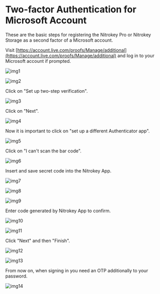 # Two-factor Authentication for Microsoft Account 

These are the basic steps for registering the Nitrokey Pro or Nitrokey Storage as a second factor of a Microsoft account.

Visit [https://account.live.com/proofs/Manage/additional](https://account.live.com/proofs/Manage/additional) and log in to your Microsoft account if prompted.

![img1](./images/two-factor-authentication-microsoft/1.png)

![img2](./images/two-factor-authentication-microsoft/2.png)

Click on "Set up two-step verification".

![img3](./images/two-factor-authentication-microsoft/3.png)

Click on "Next".

![img4](./images/two-factor-authentication-microsoft/4.png)

Now it is important to click on "set up a different Authenticator app".

![img5](./images/two-factor-authentication-microsoft/5.png)

Click on "I can't scan the bar code".

![img6](./images/two-factor-authentication-microsoft/6.png)

Insert and save secret code into the Nitrokey App.

![img7](./images/two-factor-authentication-microsoft/7.png)

![img8](./images/two-factor-authentication-microsoft/8.png)

![img9](./images/two-factor-authentication-microsoft/9.png)

Enter code generated by Nitrokey App to confirm.

![img10](./images/two-factor-authentication-microsoft/10.png)

![img11](./images/two-factor-authentication-microsoft/11.png)

Click "Next" and then "Finish".

![img12](./images/two-factor-authentication-microsoft/12.png)

![img13](./images/two-factor-authentication-microsoft/13.png)

From now on, when signing in you need an OTP additionally to your password.

![img14](./images/two-factor-authentication-microsoft/14.png)